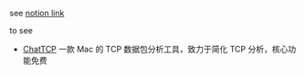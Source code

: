 


see [notion link](https://www.notion.so/nture4388/TCP-98466ff687d140a791755dd05ab0029f?pvs=4)

 







to see
- [ChatTCP](https://chattcp.com/) 一款 Mac 的 TCP 数据包分析工具，致力于简化 TCP 分析，核心功能免费